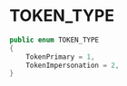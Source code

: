 # TOKEN\_TYPE

```csharp
public enum TOKEN_TYPE
{
    TokenPrimary = 1,
    TokenImpersonation = 2,
}
```
